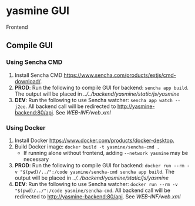 # yasmine GUI

Frontend

## Compile GUI

### Using Sencha CMD

1. Install Sencha CMD <https://www.sencha.com/products/extjs/cmd-download/>.
2. **PROD**: Run the following to compile GUI for backend: `sencha app build`. The output will be placed in *../../backend/yasmine/static/js/yasmine*
3. **DEV**: Run the following to use Sencha watcher: `sencha app watch --j2ee`. All backend call will be redirected to <http://yasmine-backend:80/api>. See *WEB-INF/web.xml*

### Using Docker

1. Install Docker <https://www.docker.com/products/docker-desktop.>
2. Build Docker image: `docker build -t yasmine/sencha-cmd .`
    - If running alone without frontend, adding `--network yasmine` may be necessary
3. **PROD**: Run the following to compile GUI for backend: `docker run --rm -v "$(pwd)/../":/code yasmine/sencha-cmd sencha app build`. The output will be placed in *../../backend/yasmine/static/js/yasmine*
4. **DEV**: Run the following to use Sencha watcher: `docker run --rm -v "$(pwd)/../":/code yasmine/sencha-cmd`. All backend call will be redirected to <http://yasmine-backend:80/api>. See *WEB-INF/web.xml*

